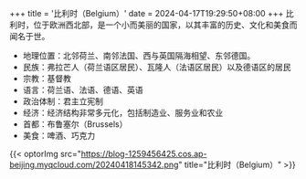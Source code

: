 +++
title = '比利时（Belgium）'
date = 2024-04-17T19:29:50+08:00
+++
比利时，位于欧洲西北部，是一个小而美丽的国家，以其丰富的历史、文化和美食而闻名于世。
<!--more-->
- 地理位置：北邻荷兰、南邻法国、西与英国隔海相望、东邻德国。
- 民族：弗拉芒人（荷兰语区居民）、瓦隆人（法语区居民）以及德语区的居民
- 宗教：基督教
- 语言：荷兰语、法语、德语、英语
- 政治体制：君主立宪制
- 经济：经济结构非常多元化，包括制造业、服务业和农业
- 首都：布鲁塞尔（Brussels）
- 美食：啤酒、巧克力

{{< optorImg src="https://blog-1259456425.cos.ap-beijing.myqcloud.com/20240418145342.png" title="比利时（Belgium）" >}}
